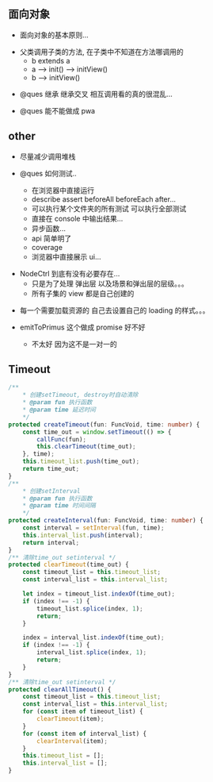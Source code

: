 ## 面向对象

-   面向对象的基本原则...

*   父类调用子类的方法, 在子类中不知道在方法哪调用的
    -   b extends a
    -   a --> init() --> initView()
    -   b --> initView()

-   @ques 继承 继承交叉 相互调用看的真的很混乱...

*   @ques 能不能做成 pwa

## other

-   尽量减少调用堆栈

-   @ques 如何测试..
    -   在浏览器中直接运行
    -   describe assert beforeAll beforeEach after...
    -   可以执行某个文件夹的所有测试 可以执行全部测试
    -   直接在 console 中输出结果...
    -   异步函数...
    -   api 简单明了
    -   coverage
    -   浏览器中直接展示 ui...

*   NodeCtrl 到底有没有必要存在...
    -   只是为了处理 弹出层 以及场景和弹出层的层级。。。
    *   所有子集的 view 都是自己创建的

-   每一个需要加载资源的 自己去设置自己的 loading 的样式。。。

-   emitToPrimus 这个做成 promise 好不好

    -   不太好 因为这不是一对一的

## Timeout

```ts
/**
    * 创建setTimeout, destroy时自动清除
    * @param fun 执行函数
    * @param time 延迟时间
    */
protected createTimeout(fun: FuncVoid, time: number) {
    const time_out = window.setTimeout(() => {
        callFunc(fun);
        this.clearTimeout(time_out);
    }, time);
    this.timeout_list.push(time_out);
    return time_out;
}
/**
    * 创建setInterval
    * @param fun 执行函数
    * @param time 时间间隔
    */
protected createInterval(fun: FuncVoid, time: number) {
    const interval = setInterval(fun, time);
    this.interval_list.push(interval);
    return interval;
}
/** 清除time_out setinterval */
protected clearTimeout(time_out) {
    const timeout_list = this.timeout_list;
    const interval_list = this.interval_list;

    let index = timeout_list.indexOf(time_out);
    if (index !== -1) {
        timeout_list.splice(index, 1);
        return;
    }

    index = interval_list.indexOf(time_out);
    if (index !== -1) {
        interval_list.splice(index, 1);
        return;
    }
}
/** 清除time_out setinterval */
protected clearAllTimeout() {
    const timeout_list = this.timeout_list;
    const interval_list = this.interval_list;
    for (const item of timeout_list) {
        clearTimeout(item);
    }
    for (const item of interval_list) {
        clearInterval(item);
    }
    this.timeout_list = [];
    this.interval_list = [];
}
```
